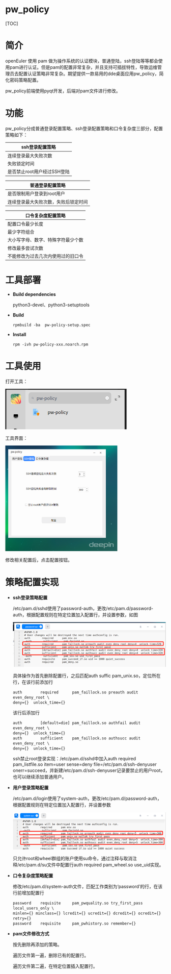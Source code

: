 # pw_policy

[TOC]

# 简介

openEuler 使用 pam 做为操作系统的认证模块，普通登陆，ssh登陆等等都会使用pam进行认证。但是pam的配置非常复杂，并且支持可插拔特性，导致运维管理员去配置认证策略非常复杂。期望提供一款易用的dde桌面应用pw_policy，简化密码策略配置。

pw_policy前端使用pyqt开发，后端对pam文件进行修改。

# 功能

pw_policy分成普通登录配置策略、ssh登录配置策略和口令复杂度三部分，配置策略如下：

| ssh登录配置策略             |
| --------------------------- |
| 连续登录最大失败次数        |
| 失败锁定时间                |
| 是否禁止root用户经过SSH登陆 |

| 普通登录配置策略                     |
| ------------------------------------ |
| 是否限制用户登录到root用户           |
| 连续登录最大失败次数，失败后锁定时间 |

| 口令复杂度配置策略                 |
| ---------------------------------- |
| 配置口令最少长度                   |
| 最少字符组合                       |
| 大小写字母、数字、特殊字符最少个数 |
| 修改最多尝试次数                   |
| 不能修改为过去几次内使用过的旧口令 |

# 工具部署

- **Build dependencies**

  python3-devel、python3-setuptools

- **Build**

  ```
  rpmbuild -ba  pw-policy-setup.spec
  ```

- **Install**

  ```
  rpm -ivh pw-policy-xxx.noarch.rpm
  ```

# 工具使用

打开工具：

![image-20220930100955810](images/image-20220930100955810.png)

工具界面：

<img src="images/image-20220930095342628.png" alt="image-20220930095342628" style="zoom:50%;" />

修改相关配置后，点击配置按钮。

# 策略配置实现

- **ssh登录策略配置**

  /etc/pam.d/sshd使用了password-auth，更改/etc/pam.d/password-auth，根据配置规则在特定位置加入配置行，并设置参数，如图

  ![image-20220929213757366](images/image-20220929213757366.png)

  具体操作为首先删除配置行，之后匹配auth  suffic pam_unix.so，定位所在行，在该行前添加行

  ```shell
  auth        required      pam_faillock.so preauth audit even_deny_root \
  deny={}  unlock_time={}
  ```

  该行后添加行

  ```shell
  auth        [default=die] pam_faillock.so authfail audit even_deny_root \
  deny={}  unlock_time={}
  auth        sufficient    pam_faillock.so authsucc audit even_deny_root \
  deny={}  unlock_time={}
  ```

  ssh禁止root登录实现：/etc/pam.d/sshd中加入auth       required pam_listfile.so item=user sense=deny file=/etc/pam.d/ssh-denyuser onerr=succeed，并新建/etc/pam.d/ssh-denyuser记录要禁止的用户root，也可以继续添加普通用户。

- **用户登录策略配置**

  /etc/pam.d/login使用了system-auth，更改/etc/pam.d/password-auth，根据配置规则在特定位置加入配置行，并设置参数

  ![image-20220929214742913](images/image-20220929214742913.png)

  只允许root和wheel群组的账户使用su命令，通过注释与取消注释/etc/pam.d/su文件中配置行auth  required   pam_wheel.so  use_uid实现。

- **口令复杂度策略配置**

  修改/etc/pam.d/system-auth文件，匹配工作类别为‘password’的行，在该行前增加配置行

  ```shell
  password    requisite     pam_pwquality.so try_first_pass local_users_only \
  minlen={} minclass={} lcredit={} ucredit={} dcredit={} ocredit={} retry={}
  password    requisite     pam_pwhistory.so remember={}
  ```

- **pam文件修改方式**

  按先删除再添加的策略。

  遍历文件第一遍，删除已有的配置行。

  遍历文件第二遍，在特定位置插入配置行。



